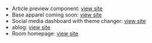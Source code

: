 <ul>

<li>Article preview component: <a href="https://srivarshan12.github.io/frontend-mentor/article-preview-component-master/">view site</a></li>
  
<li>Base apparel coming soon:   <a href="https://myprojects-n06lu5ylf.vercel.app/">view site</a></li>

<li>Social media dashboard with theme changer:  <a href="https://theme-switcher-n1yl9fm5q.vercel.app/">view site</a></li>

<li>ablog: <a href="http://srivarshan12.pythonanywhere.com">view site</a></li>

<li>Room homepage: <a href="https://roomhomepage-rosy.vercel.app/">view site</a></li>

<ul>
